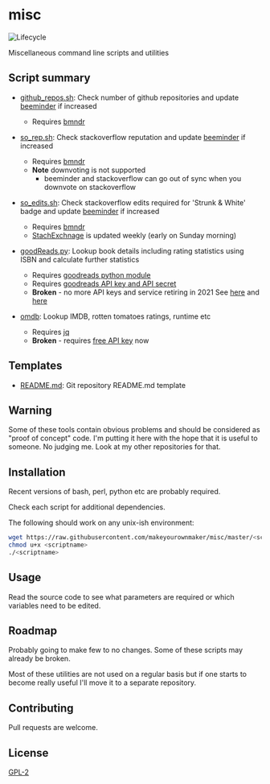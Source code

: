 
# misc

![Lifecycle
](https://img.shields.io/badge/lifecycle-experimental-orange.svg?style=flat)

Miscellaneous command line scripts and utilities


## Script summary

* [github_repos.sh](https://raw.githubusercontent.com/makeyourownmaker/misc/master/github_repos.sh):
Check number of github repositories and update [beeminder](https://www.beeminder.com/home) if increased
  * Requires [bmndr](https://github.com/lydgate/bmndr)

* [so_rep.sh](https://raw.githubusercontent.com/makeyourownmaker/misc/master/so_rep.sh):
Check stackoverflow reputation and update [beeminder](https://www.beeminder.com/home) if increased
  * Requires [bmndr](https://github.com/lydgate/bmndr)
  * **Note** downvoting is not supported
    * beeminder and stackoverflow can go out of sync when you downvote on stackoverflow

* [so_edits.sh](https://raw.githubusercontent.com/makeyourownmaker/misc/master/so_edits.sh):
Check stackoverflow edits required for 'Strunk & White' badge and update [beeminder](https://www.beeminder.com/home) if increased
  * Requires [bmndr](https://github.com/lydgate/bmndr)
  * [StachExchnage](https://data.stackexchange.com/) is updated weekly (early on Sunday morning)

* [goodReads.py](https://raw.githubusercontent.com/makeyourownmaker/misc/master/goodReads.py):
Lookup book details including rating statistics using ISBN and calculate further statistics
  * Requires [goodreads python module](https://github.com/sefakilic/goodreads)
  * Requires [goodreads API key and API secret](https://www.goodreads.com/api)
  * **Broken** - no more API keys and service retiring in 2021 See [here](https://help.goodreads.com/s/article/Does-Goodreads-support-the-use-of-APIs) and [here](https://www.goodreads.com/api)

* [omdb](https://raw.githubusercontent.com/makeyourownmaker/misc/master/omdb):
Lookup IMDB, rotten tomatoes ratings, runtime etc
  * Requires [jq](https://stedolan.github.io/jq/)
  * **Broken** - requires [free API key](http://www.omdbapi.com/apikey.aspx) now


## Templates

* [README.md](https://raw.githubusercontent.com/makeyourownmaker/misc/master/templates/README.md):
Git repository README.md template


## Warning

Some of these tools contain obvious problems and should be considered as
"proof of concept" code.  I'm putting it here with the hope that it is useful
to someone.  No judging me.  Look at my other repositories for that.


## Installation

Recent versions of bash, perl, python etc are probably required.

Check each script for additional dependencies.

The following should work on any unix-ish environment:
```sh
wget https://raw.githubusercontent.com/makeyourownmaker/misc/master/<scriptname>
chmod u+x <scriptname>
./<scriptname>
```


## Usage

Read the source code to see what parameters are required or which variables
need to be edited.


## Roadmap

Probably going to make few to no changes.  Some of these scripts may already be
broken.

Most of these utilities are not used on a regular basis but if one starts
to become really useful I'll move it to a separate repository.


## Contributing

Pull requests are welcome.


## License
[GPL-2](https://www.gnu.org/licenses/old-licenses/gpl-2.0.en.html)
